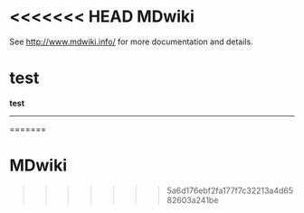 <<<<<<< HEAD
MDwiki
======

See http://www.mdwiki.info/ for more documentation and details.




# test




**test**

------

=======
# MDwiki
>>>>>>> 5a6d176ebf2fa177f7c32213a4d6582603a241be
